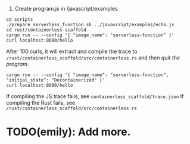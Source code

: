 
1. Create program.js in /javascript/examples

```
cd scripts
./prepare_serverless_function.sh ../javascript/examples/echo.js
cd rust/containerless-scaffold
cargo run -- --config '{ "image_name": "serverless-function" }'
curl localhost:8080/hello
```

After 100 curls, it will extract and compile the trace to
`/rust/containerless_scaffold/src/containerless.rs` and then *quit the
program*.

```
cargo run -- --config '{ "image_name": "serverless-function", "initial_state": "Decontainerized" }'
curl localhost:8080/hello
```

If compiling the JS trace fails, see `containerless_scaffold/trace.json` 
If compiling the Rust fails, see `/rust/containerless_scaffold/src/containerless.rs`

# TODO(emily): Add more.




